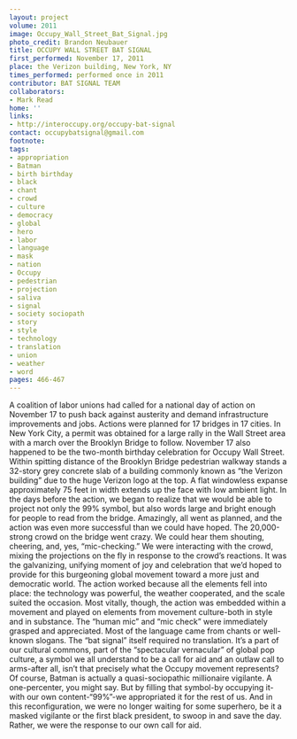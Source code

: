 ```yaml
---
layout: project
volume: 2011
image: Occupy_Wall_Street_Bat_Signal.jpg
photo_credit: Brandon Neubauer
title: OCCUPY WALL STREET BAT SIGNAL
first_performed: November 17, 2011
place: the Verizon building, New York, NY
times_performed: performed once in 2011
contributor: BAT SIGNAL TEAM
collaborators:
- Mark Read
home: ''
links:
- http://interoccupy.org/occupy-bat-signal
contact: occupybatsignal@gmail.com
footnote: 
tags:
- appropriation
- Batman
- birth birthday
- black
- chant
- crowd
- culture
- democracy
- global
- hero
- labor
- language
- mask
- nation
- Occupy
- pedestrian
- projection
- saliva
- signal
- society sociopath
- story
- style
- technology
- translation
- union
- weather
- word
pages: 466-467
---
```


A coalition of labor unions had called for a national day of action on November 17 to push back against austerity and demand infrastructure improvements and jobs. Actions were planned for 17 bridges in 17 cities. In New York City, a permit was obtained for a large rally in the Wall Street area with a march over the Brooklyn Bridge to follow. November 17 also happened to be the two-month birthday celebration for Occupy Wall Street. Within spitting distance of the Brooklyn Bridge pedestrian walkway stands a 32-story grey concrete slab of a building commonly known as “the Verizon building” due to the huge Verizon logo at the top. A flat windowless expanse approximately 75 feet in width extends up the face with low ambient light. In the days before the action, we began to realize that we would be able to project not only the 99% symbol, but also words large and bright enough for people to read from the bridge. Amazingly, all went as planned, and the action was even more successful than we could have hoped. The 20,000-strong crowd on the bridge went crazy. We could hear them shouting, cheering, and, yes, “mic-checking.” We were interacting with the crowd, mixing the projections on the fly in response to the crowd’s reactions. It was the galvanizing, unifying moment of joy and celebration that we’d hoped to provide for this burgeoning global movement toward a more just and democratic world. The action worked because all the elements fell into place: the technology was powerful, the weather cooperated, and the scale suited the occasion. Most vitally, though, the action was embedded within a movement and played on elements from movement culture-both in style and in substance. The “human mic” and “mic check” were immediately grasped and appreciated. Most of the language came from chants or well-known slogans. The “bat signal” itself required no translation. It’s a part of our cultural commons, part of the “spectacular vernacular” of global pop culture, a symbol we all understand to be a call for aid and an outlaw call to arms-after all, isn’t that precisely what the Occupy movement represents? Of course, Batman is actually a quasi-sociopathic millionaire vigilante. A one-percenter, you might say. But by filling that symbol-by occupying it-with our own content-“99%”-we appropriated it for the rest of us. And in this reconfiguration, we were no longer waiting for some superhero, be it a masked vigilante or the first black president, to swoop in and save the day. Rather, we were the response to our own call for aid.
